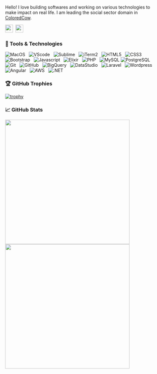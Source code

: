 
Hello! I love building softwares and working on various technologies to make impact on real life. I am leading the social sector domain in <a href="https://coloredcow.com?utm_source=github&utm_medium=mohitgusain">ColoredCow</a>.

<a href="https://instagram.com/mohitgusain"><img height="25" width="25" src="https://cdn.jsdelivr.net/npm/simple-icons@v3/icons/instagram.svg"></a>&nbsp;
<a href="https://www.linkedin.com/in/mohit-gusain-43b27195/"><img height="25" width="25" src="https://cdn.jsdelivr.net/npm/simple-icons@v3/icons/linkedin.svg"></a>


### 🔧 Tools  & Technologies



![MacOS](https://img.shields.io/badge/-MacOS-grey?logo=Apple&style=plastic)&nbsp;&nbsp;
![VScode](https://img.shields.io/badge/-VScode-grey?logo=visual-studio-code&style=plastic)&nbsp;&nbsp;
![Sublime](https://img.shields.io/badge/-SublimeText-grey?logo=sublimetext&style=plastic)&nbsp;&nbsp;
![iTerm2](https://img.shields.io/badge/-iTerm2-grey?logo=Apple&style=plastic)&nbsp;&nbsp;
![HTML5](https://img.shields.io/badge/-HTML5-grey?logo=html5&style=plastic)&nbsp;&nbsp;
![CSS3](https://img.shields.io/badge/-CSS3-grey?logo=css3&style=plastic)&nbsp;&nbsp;
![Bootstrap](https://img.shields.io/badge/-Bootstrap-grey?logo=bootstrap&style=plastic)&nbsp;&nbsp;
![Javascript](https://img.shields.io/badge/-Javascript-grey?logo=javascript&style=plastic&logoColor=yellow)&nbsp;&nbsp;
![Elixir](https://img.shields.io/badge/-Elixir-grey?logo=elixir&style=plastic)&nbsp;&nbsp;
![PHP](https://img.shields.io/badge/-PHP-grey?logo=php&style=plastic)&nbsp;&nbsp;
![MySQL](https://img.shields.io/badge/-MySQL-grey?logo=mysql&style=plastic&logoColor=blue)
![PostgreSQL](https://img.shields.io/badge/-PostgreSQL-grey?logo=postgresql&style=plastic&logoColor=blue)&nbsp;&nbsp;
![Git](https://img.shields.io/badge/-Git-grey?logo=git&style=plastic)&nbsp;&nbsp;
![GitHub](https://img.shields.io/badge/-GitHub-grey?logo=github&style=plastic)&nbsp;&nbsp;
![BigQuery](https://img.shields.io/badge/-BigQuery-grey?logo=googlecloud&style=plastic)&nbsp;&nbsp;
![DataStudio](https://img.shields.io/badge/-DataStudio-grey?logo=googleanalytics&style=plastic)&nbsp;&nbsp;
![Laravel](https://img.shields.io/badge/-Laravel-grey?logo=laravel&style=plastic)&nbsp;&nbsp;
![Wordpress](https://img.shields.io/badge/-Wordpress-grey?logo=wordpress&style=plastic)&nbsp;&nbsp;
![Angular](https://img.shields.io/badge/-Angular-grey?logo=angular&style=plastic)&nbsp;&nbsp;
![AWS](https://img.shields.io/badge/-AWS-grey?logo=amazonaws&style=plastic)&nbsp;&nbsp;
![.NET](https://img.shields.io/badge/-.NET-grey?logo=dotnet&style=plastic)&nbsp;&nbsp;


### 🏆 GitHub Trophies

[![trophy](https://github-profile-trophy.vercel.app/?username=mohitgusain&margin-w=15&theme=gruvbox)](https://github.com/mohitgusain/github-profile-trophy)


### &#x1f4c8; GitHub Stats
<p align = "left">
  <img src = "https://github-readme-stats.vercel.app/api?username=mohitgusain&show_icons=true&theme=vue" width = 400>
  <img src = "https://github-readme-streak-stats.herokuapp.com?user=mohitgusain" width = 400>
</p>
